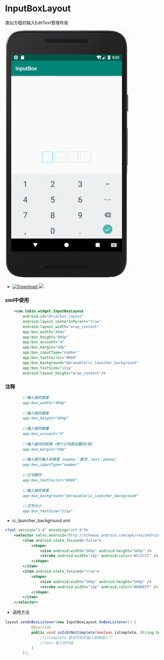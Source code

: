 # InputBoxLayout
类似方框的输入EditText管理布局


![](img/GIF.gif)

* [ ![Download](https://api.bintray.com/packages/lubin/LubinBottomTabBar/InputBoxLayout/images/download.svg) ](https://bintray.com/lubin/LubinBottomTabBar/InputBoxLayout/_latestVersion)
![](https://img.shields.io/badge/author-Lubin-red.svg)

### xml中使用
```xml
    <com.lubin.widget.InputBoxLayout
        android:id="@+id/boc_layout"
        android:layout_centerInParent="true"
        android:layout_width="wrap_content"
        app:box_width="40dp"
        app:box_height="40dp"
        app:box_account="4"
        app:box_margin="4dp"
        app:box_inputType="number"
        app:box_textCoclor="#000"
        app:box_background="@drawable/ic_launcher_background"
        app:box_textSize="12sp"
        android:layout_height="wrap_content"/>
```
### 注释
```markdown
        //输入框的宽度
        app:box_width="40dp"
        
        //输入框的高度
        app:box_height="40dp"
        
        //输入框的数量
        app:box_account="4"
        
        //输入框间的距离（两个之间是设置的2倍）
        app:box_margin="4dp"
        
        //输入框可输入的类型（number：数字、text、phone）
        app:box_inputType="number"
        
        //文字颜色
        app:box_textCoclor="#000"
        
        //输入框的背景
        app:box_background="@drawable/ic_launcher_background"
        
        //文字大小
        app:box_textSize="12sp"
```
* ic_launcher_background.xml

```xml
<?xml version="1.0" encoding="utf-8"?>
    <selector xmlns:android="http://schemas.android.com/apk/res/android">
        <item android:state_focused="false">
            <shape>
                <size android:width="50dp" android:height="50dp" />
                <stroke android:width="1dp" android:color="#CCCCCC" />
            </shape>
        </item>
        <item android:state_focused="true">
            <shape>
                <size android:width="50dp" android:height="50dp" />
                <stroke android:width="1dp" android:color="#00DEFF" />
            </shape>
        </item>
    </selector>
```

* 调用方法

````java
layout.setOnBoxListener(new InputBoxLayout.OnBoxListener() {
            @Override
            public void onIsOrNotComplete(boolean isComplete, String text) {
                //isComplete 是否所有的输入框都输入了
                //text 输入的内容
            }
        });
````





